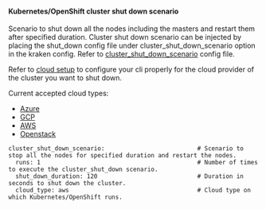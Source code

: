 #### Kubernetes/OpenShift cluster shut down scenario
Scenario to shut down all the nodes including the masters and restart them after specified duration. Cluster shut down scenario can be injected by placing the shut_down config file under cluster_shut_down_scenario option in the kraken config. Refer to [cluster_shut_down_scenario](https://github.com/chaos-kubox/krkn/blob/main/scenarios/cluster_shut_down_scenario.yml) config file.

Refer to [cloud setup](cloud_setup.md) to configure your cli properly for the cloud provider of the cluster you want to shut down.

Current accepted cloud types:
* [Azure](cloud_setup.md#azure)
* [GCP](cloud_setup.md#gcp)
* [AWS](cloud_setup.md#aws)
* [Openstack](cloud_setup.md#openstack)


```
cluster_shut_down_scenario:                          # Scenario to stop all the nodes for specified duration and restart the nodes.
  runs: 1                                            # Number of times to execute the cluster_shut_down scenario.
  shut_down_duration: 120                            # Duration in seconds to shut down the cluster.
  cloud_type: aws                                    # Cloud type on which Kubernetes/OpenShift runs.
```
